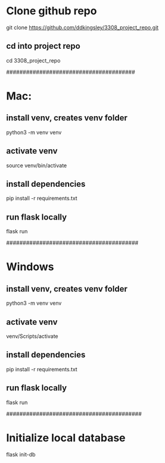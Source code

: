 # Clone github repo
git clone https://github.com/ddkingsley/3308_project_repo.git

## cd into project repo
cd 3308_project_repo

#######################################
# Mac:
## install venv, creates venv folder
python3 -m venv venv

## activate venv
source venv/bin/activate

## install dependencies
pip install -r requirements.txt

## run flask locally
flask run

########################################
# Windows
## install venv, creates venv folder
python3 -m venv venv

## activate venv
venv/Scripts/activate

## install dependencies
pip install -r requirements.txt

## run flask locally
flask run

#########################################
# Initialize local database
flask init-db

